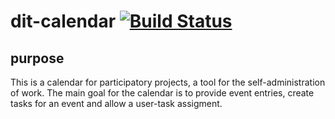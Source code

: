 # dit-calendar [![Build Status](https://travis-ci.org/vitaB/dit-calendar.svg?branch=master)](https://travis-ci.org/vitaB/dit-calendar)

## purpose
This is a calendar for participatory projects, a tool for the self-administration of work. The main goal for the calendar is to provide event entries, create tasks for an event and allow a user-task assigment.
